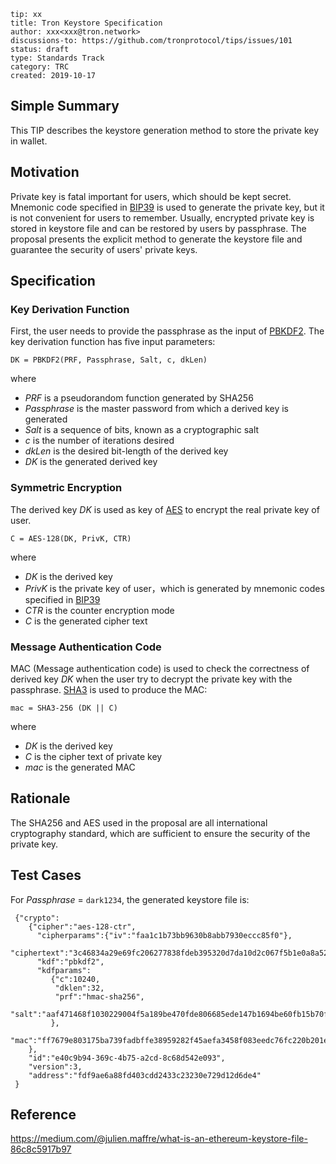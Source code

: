 ```
tip: xx
title: Tron Keystore Specification
author: xxx<xxx@tron.network>
discussions-to: https://github.com/tronprotocol/tips/issues/101
status: draft
type: Standards Track
category: TRC
created: 2019-10-17
```

## Simple Summary

This TIP describes the keystore generation method to store the private key in wallet. 

## Motivation

Private key is fatal important for users, which should be kept secret. Mnemonic code specified in [BIP39](https://github.com/bitcoin/bips/blob/master/bip-0039.mediawiki) is used to 
generate the private key, but it is not convenient for users to remember. Usually, encrypted private key is stored in keystore file and can be restored by users by passphrase. 
The proposal presents the explicit method to generate the keystore file and guarantee the security of users' private keys.


## Specification

### Key Derivation Function 

First, the user needs to provide the passphrase as the input of [PBKDF2](https://en.wikipedia.org/wiki/PBKDF2). The key derivation function has five input parameters:


    DK = PBKDF2(PRF, Passphrase, Salt, c, dkLen)

where
* *PRF* is a pseudorandom function generated by SHA256
* *Passphrase* is the master password from which a derived key is generated
* *Salt* is a sequence of bits, known as a cryptographic salt
* *c* is the number of iterations desired
* *dkLen* is the desired bit-length of the derived key
* *DK* is the generated derived key

### Symmetric Encryption
The derived key *DK* is used as key of [AES](https://en.wikipedia.org/wiki/Advanced_Encryption_Standard) to encrypt the real private key of user.

    C = AES-128(DK, PrivK, CTR)

where
* *DK* is the derived key
* *PrivK* is the private key of user，which is generated by mnemonic codes specified in [BIP39](https://github.com/bitcoin/bips/blob/master/bip-0039.mediawiki) 
* *CTR* is the counter encryption mode 
* *C* is the generated cipher text

### Message Authentication Code

MAC (Message authentication code) is used to check the correctness of derived key *DK* when the user try to decrypt the private key 
with the passphrase. [SHA3](https://en.wikipedia.org/wiki/SHA-3) is used to produce the MAC:

    mac = SHA3-256 (DK || C)

where
* *DK* is the derived key
* *C* is the cipher text of private key 
* *mac* is the generated MAC

## Rationale

The SHA256 and AES used in the proposal are all international cryptography standard, which are sufficient to ensure the security of the private key.

## Test Cases
For *Passphrase* = ``dark1234``, the generated keystore file is: 

     {"crypto":
        {"cipher":"aes-128-ctr",
          "cipherparams":{"iv":"faa1c1b73bb9630b8abb7930eccc85f0"},
          "ciphertext":"3c46834a29e69fc206277838fdeb395320d7da10d2c067f5b1e0a8a52524fde3",
          "kdf":"pbkdf2",
          "kdfparams":
             {"c":10240,
              "dklen":32,
              "prf":"hmac-sha256",
              "salt":"aaf471468f1030229004f5a189be470fde806685ede147b1694be60fb15b70f1"
             }, 
          "mac":"ff7679e803175ba739fadbffe38959282f45aefa3458f083eedc76fc220b201e"
        },
        "id":"e40c9b94-369c-4b75-a2cd-8c68d542e093",
        "version":3,
        "address":"fdf9ae6a88fd403cdd2433c23230e729d12d6de4"
     }
## Reference
https://medium.com/@julien.maffre/what-is-an-ethereum-keystore-file-86c8c5917b97